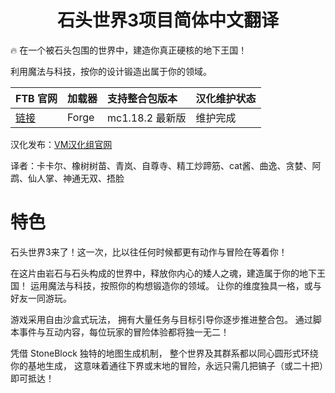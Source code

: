 <div align="center"> 
   <h1>石头世界3项目简体中文翻译</h1>
</div>

🔥 在一个被石头包围的世界中，建造你真正硬核的地下王国！

利用魔法与科技，按你的设计锻造出属于你的领域。

| FTB 官网                                                             | 加载器 | 支持整合包版本  | 汉化维护状态 |
| :------------------------------------------------------------------- | :----- | :-------------- | :----------- |
| [链接](https://www.feed-the-beast.com/modpacks/100-ftb-stoneblock-3) | Forge  | mc1.18.2 最新版 | 维护完成     |

汉化发布：[VM汉化组官网](https://vmct-cn.top/modpacks/sb3)

译者：卡卡尔、橡树树苗、青岚、自尊寺、精工炒蹄筋、cat酱、曲逸、贪婪、阿鹉、仙人掌、神通无双、捂脸

# 特色

石头世界3来了！这一次，比以往任何时候都更有动作与冒险在等着你！

在这片由岩石与石头构成的世界中，释放你内心的矮人之魂，建造属于你的地下王国！
运用魔法与科技，按照你的构想锻造你的领域。
让你的维度独具一格，或与好友一同游玩。

游戏采用自由沙盒式玩法，
拥有大量任务与目标引导你逐步推进整合包。
通过脚本事件与互动内容，每位玩家的冒险体验都将独一无二！

凭借 StoneBlock 独特的地图生成机制，
整个世界及其群系都以同心圆形式环绕你的基地生成，
这意味着通往下界或末地的冒险，永远只需几把镐子（或二十把）即可抵达！

